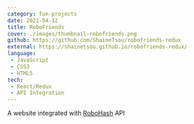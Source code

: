 ```yaml
---
category: fun-projects
date: 2021-04-12
title: RoboFriends
cover: ./images/thumbnail-robofriends.png
github: https://github.com/ShaineTsou/robofriends-redux
external: https://shainetsou.github.io/robofriends-redux/
language: 
 - JavaScript
 - CSS3
 - HTML5
tech:
 - React/Redux
 - API Integration
---
```

A website integrated with [RoboHash](https://robohash.org/) API